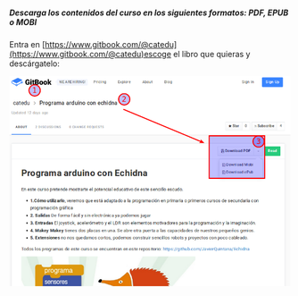 ##### Descarga los contenidos del curso en los siguientes formatos: PDF, EPUB o MOBI

  


Entra en [https://www.gitbook.com/@catedu](https://www.gitbook.com/@catedu)escoge el libro que quieras y descárgatelo:

![](/assets/descargacursos.png)

  


